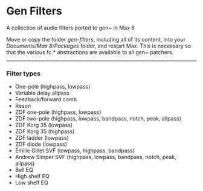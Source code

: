 # Gen Filters
A collection of audio filters ported to gen~ in Max 8

Move or copy the folder *gen-filters*, including all of its content, into your *Documents/Max 8/Packages* folder, and restart Max. This is necessary so that the various fc.* abstractions are available to all gen~ patchers.

---

### Filter types
* One-pole (highpass, lowpass)
* Variable delay allpass
* Feedback/forward comb
* Reson
* ZDF one-pole (highpass, lowpass)
* ZDF two-pole (highpass, lowpass, bandpass, notch, peak, allpass)
* ZDF Korg 35 (lowpass)
* ZDF Korg 35 (highpass)
* ZDF ladder (lowpass)
* ZDF diode (lowpass)
* Émilie Gillet SVF (lowpass, highpass, bandpass)
* Andrew Simper SVF (highpass, lowpass, bandpass, notch, peak, allpass)
* Bell EQ
* High shelf EQ
* Low shelf EQ